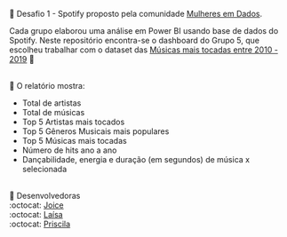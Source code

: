 :small_blue_diamond: Desafio 1 - Spotify proposto pela comunidade [Mulheres em Dados](https://github.com/mulheresemdados).<br>

Cada grupo elaborou uma análise em Power BI usando base de dados do Spotify. Neste repositório encontra-se o dashboard do Grupo 5, que escolheu trabalhar com o dataset das [Músicas mais tocadas entre 2010 - 2019](https://www.kaggle.com/leonardopena/top-spotify-songs-from-20102019-by-year) 🎼 <br><br>

:small_blue_diamond: O relatório mostra:
- Total de artistas
- Total de músicas
- Top 5 Artistas mais tocados
- Top 5 Gêneros Musicais mais populares
- Top 5 Músicas mais tocadas 
- Número de hits ano a ano
- Dançabilidade, energia e duração (em segundos) de música x selecionada<br><br>

:small_blue_diamond: Desenvolvedoras <br>
:octocat: [Joice](https://github.com/JoiceO)<br>
:octocat: [Laísa](https://github.com/LaiAdao)<br>
:octocat: [Priscila](https://github.com/priscilahsouza)
